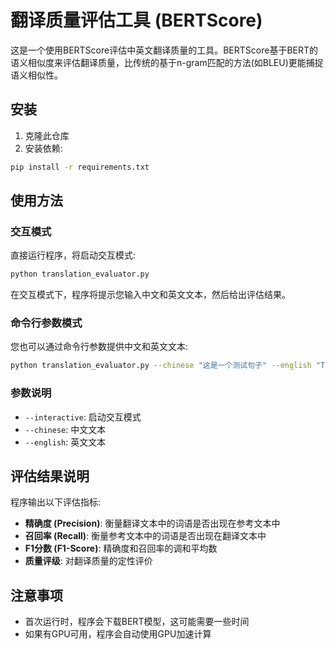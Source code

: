 # 翻译质量评估工具 (BERTScore)

这是一个使用BERTScore评估中英文翻译质量的工具。BERTScore基于BERT的语义相似度来评估翻译质量，比传统的基于n-gram匹配的方法(如BLEU)更能捕捉语义相似性。

## 安装

1. 克隆此仓库
2. 安装依赖:
```bash
pip install -r requirements.txt
```

## 使用方法

### 交互模式

直接运行程序，将启动交互模式:

```bash
python translation_evaluator.py
```

在交互模式下，程序将提示您输入中文和英文文本，然后给出评估结果。

### 命令行参数模式

您也可以通过命令行参数提供中文和英文文本:

```bash
python translation_evaluator.py --chinese "这是一个测试句子" --english "This is a test sentence"
```

### 参数说明

- `--interactive`: 启动交互模式
- `--chinese`: 中文文本
- `--english`: 英文文本

## 评估结果说明

程序输出以下评估指标:

- **精确度 (Precision)**: 衡量翻译文本中的词语是否出现在参考文本中
- **召回率 (Recall)**: 衡量参考文本中的词语是否出现在翻译文本中
- **F1分数 (F1-Score)**: 精确度和召回率的调和平均数
- **质量评级**: 对翻译质量的定性评价

## 注意事项

- 首次运行时，程序会下载BERT模型，这可能需要一些时间
- 如果有GPU可用，程序会自动使用GPU加速计算
